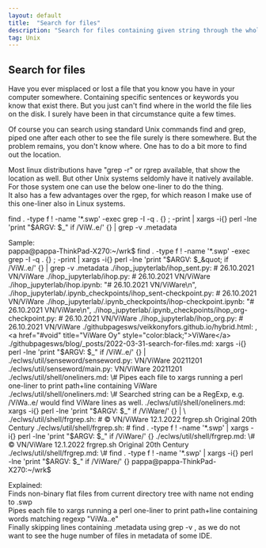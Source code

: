 ```yaml
---
layout: default
title:  "Search for files"
description: "Search for files containing given string through the whole directory tree"
tag: Unix
---
```


## Search for files

Have you ever misplaced or lost a file that you know you have in your computer somewhere. Containing specific sentences or keywords you know that exist there. But you just can't find where in the world the file lies on the disk. I surely have been in that circumstance quite a few times.

Of course you can search using standard Unix commands find and grep, piped one after each other to see the file surely is there somewhere. But the problem remains, you don't know where. One has to do a bit more to find out the location.

Most linux distributions have "grep -r" or rgrep available, that show the location as well. But other Unix systems seldomly have it natively available.  
For those system one can use the below one-liner to do the thing.  
It also has a few advantages over the rgep, for which reason I make use of this one-liner also in Linux systems.


find . -type f ! -name &apos;*.swp&apos; -exec grep -I -q . {} \; -print |
xargs -i{} perl -lne &apos;print "$ARGV: $_" if /ViW..e/&apos; {} |
grep -v .metadata  

  
Sample:  
pappa@pappa-ThinkPad-X270:~/wrk$ find . -type f ! -name '*.swp' -exec grep -I -q . {} \; -print | xargs -i{} perl -lne 'print &quot;$ARGV: $_&quot; if /ViW..e/' {} | grep -v .metadata  
./ihop_jupyterlab/ihop_sent.py: # 26.10.2021 VN/ViWare  
./ihop_jupyterlab/ihop.py: # 26.10.2021 VN/ViWare  
./ihop_jupyterlab/ihop.ipynb:     "# 26.10.2021 VN/ViWare\n",  
./ihop_jupyterlab/.ipynb_checkpoints/ihop_sent-checkpoint.py: # 26.10.2021 VN/ViWare  
./ihop_jupyterlab/.ipynb_checkpoints/ihop-checkpoint.ipynb:     "# 26.10.2021 VN/ViWare\n",  
./ihop_jupyterlab/.ipynb_checkpoints/ihop_org-checkpoint.py: # 26.10.2021 VN/ViWare  
./ihop_jupyterlab/ihop_org.py: # 26.10.2021 VN/ViWare  
./githubpagesws/veikkonyfors.github.io/hybrid.html: ,<a href="#void" title="ViWare Oy" style="color:black;">ViWare</a>  
./githubpagesws/blog/_posts/2022-03-31-search-for-files.md: xargs -i{} perl -lne 'print "$ARGV: $_" if /ViW..e/' {} |  
./eclws/util/senseword/senseword.py:     VN/ViWare 20211201  
./eclws/util/senseword/main.py:     VN/ViWare 20211201  
./eclws/util/shell/oneliners.md: \# Pipes each file to xargs running a perl one-liner to print path+line containing ViWare  
./eclws/util/shell/oneliners.md: \# Searched string can be a RegExp, e.g. /ViWa..e/ would find ViWare lines as well.  
./eclws/util/shell/oneliners.md:   xargs -i{} perl -lne 'print "$ARGV: $_" if /ViWare/' {} | \  
./eclws/util/shell/frgrep.sh: #         © VN/ViWare     12.1.2022           frgrep.sh          Original 20th Century  
./eclws/util/shell/frgrep.sh: #         find . -type f ! -name '*.swp' | xargs -i{} perl -lne 'print "$ARGV: $_" if /ViWare/' {}  
./eclws/util/shell/frgrep.md: \#                © VN/ViWare     12.1.2022           frgrep.sh          Original 20th Century  
./eclws/util/shell/frgrep.md: \#                find . -type f ! -name '*.swp' | xargs -i{} perl -lne 'print "$ARGV: $_" if /ViWare/' {}  
pappa@pappa-ThinkPad-X270:~/wrk$ 

Explained:    
Finds non-binary flat files from current directory tree with name not ending to .swp  
Pipes each file to xargs running a perl one-liner to print path+line containing words matching regexp  "ViWa..e"  
Finally skipping lines containing .metadata using grep -v , as we do not want to see the huge number of files in metadata of some IDE.  

